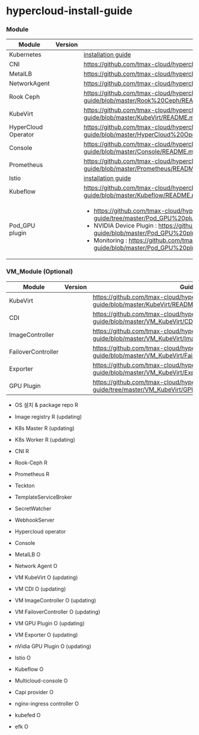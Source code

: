 # hypercloud-install-guide

### Module

| Module | Version | Guide |
| ------ | ------ | ------ |
| Kubernetes | | [installation guide](https://github.com/tmax-cloud/hypercloud-install-guide/blob/master/Kubernetes/README.md) |
| CNI | | https://github.com/tmax-cloud/hypercloud-install-guide/tree/master/CNI |
| MetalLB | | https://github.com/tmax-cloud/hypercloud-install-guide/tree/master/MetalLB |
| NetworkAgent | | https://github.com/tmax-cloud/hypercloud-install-guide/tree/master/NetworkAgent |
| Rook Ceph | | https://github.com/tmax-cloud/hypercloud-install-guide/blob/master/Rook%20Ceph/README.md |
| KubeVirt | | https://github.com/tmax-cloud/hypercloud-install-guide/blob/master/KubeVirt/README.md |
| HyperCloud Operator | | https://github.com/tmax-cloud/hypercloud-install-guide/blob/master/HyperCloud%20Operator/README.md |
| Console | | https://github.com/tmax-cloud/hypercloud-install-guide/blob/master/Console/README.md |
| Prometheus | | https://github.com/tmax-cloud/hypercloud-install-guide/blob/master/Prometheus/README.md |
| Istio | | [installation guide](https://github.com/tmax-cloud/hypercloud-install-guide/blob/master/Istio/README.md) |
| Kubeflow | | https://github.com/tmax-cloud/hypercloud-install-guide/blob/master/Kubeflow/README.md |
| Pod_GPU plugin | | <ul><li>https://github.com/tmax-cloud/hypercloud-install-guide/tree/master/Pod_GPU%20plugin</li><li> NVIDIA Device Plugin : https://github.com/tmax-cloud/hypercloud-install-guide/blob/master/Pod_GPU%20plugin/NVIDIA%20Device%20Plugin/README.md</li><li> Monitoring : https://github.com/tmax-cloud/hypercloud-install-guide/blob/master/Pod_GPU%20plugin/Monitoring/README.md</li></ul> |

### VM_Module (Optional)
| Module | Version | Guide |
| ------ | ------ | ------ |
| KubeVirt | | https://github.com/tmax-cloud/hypercloud-install-guide/blob/master/KubeVirt/README.md |
| CDI | | https://github.com/tmax-cloud/hypercloud-install-guide/blob/master/VM_KubeVirt/CDI/README.md |
| ImageController | | https://github.com/tmax-cloud/hypercloud-install-guide/blob/master/VM_KubeVirt/Image%20Controller/README.md |
| FailoverController | | https://github.com/tmax-cloud/hypercloud-install-guide/blob/master/VM_KubeVirt/Failover%20Controller/README.md |
| Exporter | | https://github.com/tmax-cloud/hypercloud-install-guide/blob/master/VM_KubeVirt/Exporter/README.md |
| GPU Plugin | | https://github.com/tmax-cloud/hypercloud-install-guide/tree/master/VM_KubeVirt/GPU%20plugin |

* OS 설치 & package repo    R
* Image registry            R (updating)
* K8s Master                R (updating)
* K8s Worker    R (updating)
* CNI           R
* Rook-Ceph     R
* Prometheus    R
* Teckton
* TemplateServiceBroker
* SecretWatcher
* WebhookServer
* Hypercloud operator
* Console

* MetalLB   O
* Network Agent O
* VM KubeVirt  O (updating)
* VM CDI       O (updating)
* VM ImageController   O (updating)
* VM FailoverController   O (updating)
* VM GPU Plugin O (updating)
* VM Exporter   O (updating)
* nVidia GPU Plugin   O (updating)
* Istio     O
* Kubeflow  O
* Multicloud-console  O
* Capi provider O
* nginx-ingress controller O
* kubefed O
* efk   O

